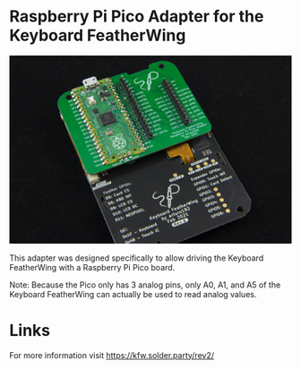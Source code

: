 # Raspberry Pi Pico Adapter for the Keyboard FeatherWing

![](./img/pico_adapter.jpg)

This adapter was designed specifically to allow driving the Keyboard FeatherWing with a Raspberry Pi Pico board.

Note: Because the Pico only has 3 analog pins, only A0, A1, and A5 of the Keyboard FeatherWing can actually be used to read analog values.

# Links

For more information visit https://kfw.solder.party/rev2/
